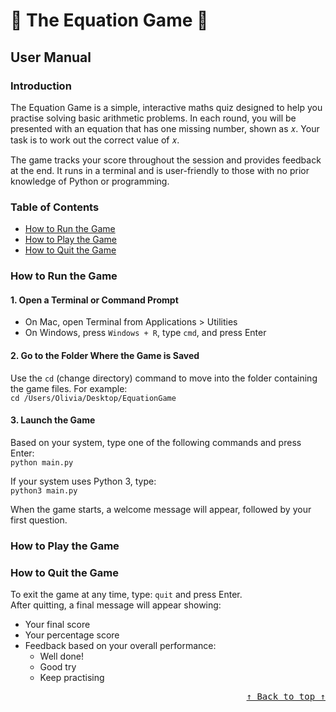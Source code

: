 # 🔢 The Equation Game 🔢
## User Manual

### Introduction
The Equation Game is a simple, interactive maths quiz designed to help you practise solving basic arithmetic problems. In each round, you will be presented with an equation that has one missing number, shown as 𝑥. Your task is to work out the correct value of 𝑥.

The game tracks your score throughout the session and provides feedback at the end. It runs in a terminal and is user-friendly to those with no prior knowledge of Python or programming. 

### Table of Contents
- [How to Run the Game](#how-to-run-the-game)
- [How to Play the Game](#how-to-play-the-game)
- [How to Quit the Game](#how-to-quit-the-game)

### How to Run the Game
#### 1. Open a Terminal or Command Prompt
- On Mac, open Terminal from Applications > Utilities
- On Windows, press `Windows + R`, type `cmd`, and press Enter

#### 2. Go to the Folder Where the Game is Saved
Use the `cd` (change directory) command to move into the folder containing the game files. For example: <br>
`cd /Users/Olivia/Desktop/EquationGame`

#### 3. Launch the Game
Based on your system, type one of the following commands and press Enter: <br>
`python main.py`

If your system uses Python 3, type: <br>
`python3 main.py`

When the game starts, a welcome message will appear, followed by your first question.

### How to Play the Game


### How to Quit the Game
To exit the game at any time, type: `quit` and press Enter. <br> After quitting, a final message will appear showing: 
- Your final score
- Your percentage score
- Feedback based on your overall performance:
  - Well done!
  - Good try
  - Keep practising

<div align="right"><kbd><a href="#table-of-contents">↑ Back to top ↑</a></kbd></div>
